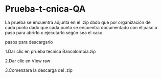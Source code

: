 # Prueba-t-cnica-QA

La prueba se encuentra adjunta en el .zip dado que por organización de cada punto dado que cada punto
se encuentra documentado con el paso a paso para abrirlo o ejecutarlo según sea el caso.

pasos para descargarlo

1.Dar clic en prueba tecnica Bancolombia.zip

2.Dar clic en View raw

3.Comenzara la descarga del .zip
